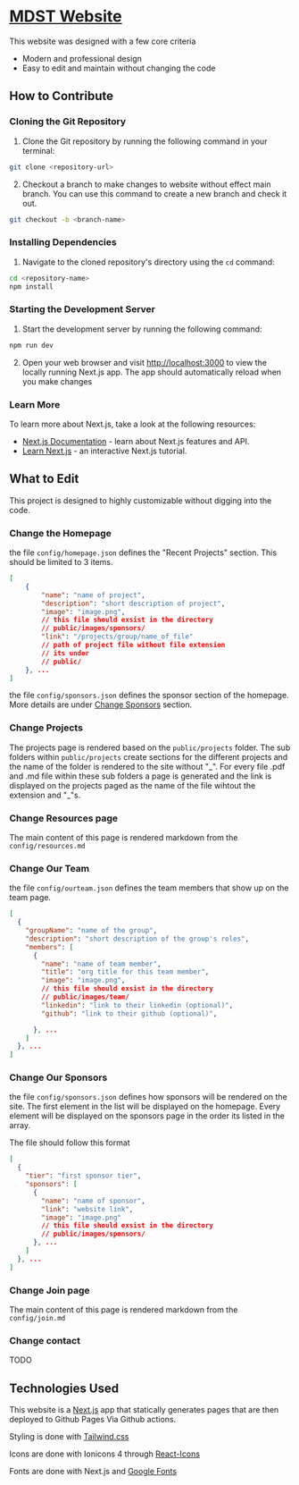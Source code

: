# [MDST Website](https://michigandatascienceteam.github.io/website-redesign/)

This website was designed with a few core criteria

- Modern and professional design
- Easy to edit and maintain without changing the code

## How to Contribute

### Cloning the Git Repository

1. Clone the Git repository by running the following command in your terminal:

```bash
git clone <repository-url>
```

2. Checkout a branch to make changes to website without effect main branch. You can use this command to create a new branch and check it out.

```bash
git checkout -b <branch-name>
```

### Installing Dependencies

1. Navigate to the cloned repository's directory using the `cd` command:

```bash
cd <repository-name>
npm install
```

### Starting the Development Server

1. Start the development server by running the following command:

```bash
npm run dev
```

2. Open your web browser and visit [http://localhost:3000](http://localhost:3000) to view the locally running Next.js app. The app should automatically reload when you make changes

### Learn More

To learn more about Next.js, take a look at the following resources:

- [Next.js Documentation](https://nextjs.org/docs) - learn about Next.js features and API.
- [Learn Next.js](https://nextjs.org/learn) - an interactive Next.js tutorial.

## What to Edit

This project is designed to highly customizable without digging into the code.

### Change the Homepage

the file `config/homepage.json` defines the "Recent Projects" section. This should be limited to 3 items.

```json
[
    {
        "name": "name of project",
        "description": "short description of project",
        "image": "image.png",
        // this file should exsist in the directory
        // public/images/sponsors/
        "link": "/projects/group/name_of_file"
        // path of project file without file extension
        // its under
        // public/
    }, ...
]
```

the file `config/sponsors.json` defines the sponsor section of the homepage. More details are under [Change Sponsors](#change-our-sponsors) section.

### Change Projects

The projects page is rendered based on the `public/projects` folder. The sub folders within `public/projects` create sections for the different projects and the name of the folder is rendered to the site without "\_". For every file .pdf and .md file within these sub folders a page is generated and the link is displayed on the projects paged as the name of the file wihtout the extension and "\_"s.

### Change Resources page

The main content of this page is rendered markdown from the `config/resources.md`

### Change Our Team

the file `config/ourteam.json` defines the team members that show up on the team page.

```json
[
  {
    "groupName": "name of the group",
    "description": "short description of the group's roles",
    "members": [
      {
        "name": "name of team member",
        "title": "org title for this team member",
        "image": "image.png",
        // this file should exsist in the directory
        // public/images/team/
        "linkedin": "link to their linkedin (optional)",
        "github": "link to their github (optional)",

      }, ...
    ]
  }, ...
]
```

### Change Our Sponsors

the file `config/sponsors.json` defines how sponsors will be rendered on the site. The first element in the list will be displayed on the homepage. Every element will be displayed on the sponsors page in the order its listed in the array.

The file should follow this format

```json
[
  {
    "tier": "first sponsor tier",
    "sponsors": [
      {
        "name": "name of sponsor",
        "link": "website link",
        "image": "image.png"
        // this file should exsist in the directory
        // public/images/sponsors/
      }, ...
    ]
  }, ...
]
```

### Change Join page

The main content of this page is rendered markdown from the `config/join.md`

### Change contact

TODO

## Technologies Used

This website is a [Next.js](https://nextjs.org) app that statically generates pages that are then deployed to Github Pages Via Github actions.

Styling is done with [Tailwind.css](https://tailwindcss.com/)

Icons are done with Ionicons 4 through [React-Icons](https://react-icons.github.io/react-icons/icons?name=io)

Fonts are done with Next.js and [Google Fonts](https://nextjs.org/docs/pages/building-your-application/optimizing/fonts)
